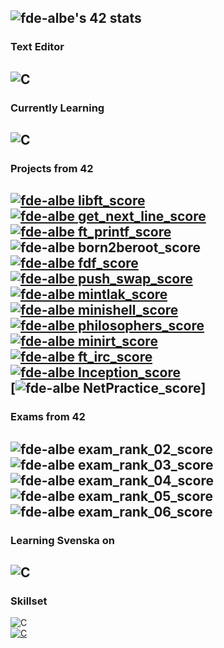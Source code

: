 ![fde-albe's 42 stats](https://badge42.vercel.app/api/v2/cl60uslo9000609mgufzwqfyj/stats?cursusId=21&coalitionId=110)
---
### Text Editor
![C](https://img.shields.io/badge/CLion-000000?style=for-the-badge&logo=clion&logoColor=white)
---
### Currently Learning
![C](https://img.shields.io/badge/C-00599C?style=for-the-badge&logo=c&logoColor=white)
---
### Projects from 42
[![fde-albe libft_score](https://img.shields.io/badge/Libft-125-brightgreen?style=flat-square)](https://github.com/PireXa/42_Libft)
<br />
[![fde-albe get_next_line_score](https://img.shields.io/badge/get_next_line-125-brightgreen?style=flat-square)](https://github.com/PireXa/42_Get_Next_Line)
<br />
[![fde-albe ft_printf_score](https://img.shields.io/badge/ft_printf-100-brightgreen?style=flat-square)](https://github.com/PireXa/42_ft_printf)
<br />
![fde-albe born2beroot_score](https://img.shields.io/badge/Born_2beroot-105-brightgreen?style=flat-square)
<br />
[![fde-albe fdf_score](https://img.shields.io/badge/Fdf-118-brightgreen?style=flat-square)](https://github.com/PireXa/42_Fdf)
<br />
[![fde-albe push_swap_score](https://img.shields.io/badge/Push_Swap-81-brightgreen?style=flat-square)](https://github.com/PireXa/42_push_swap)
<br />
[![fde-albe mintlak_score](https://img.shields.io/badge/Minitalk-100-brightgreen?style=flat-square)](https://github.com/PireXa/42_Minitalk)
<br />
[![fde-albe minishell_score](https://img.shields.io/badge/Minishell-100-brightgreen?style=flat-square)](https://github.com/PireXa/42-minishell)
<br />
[![fde-albe philosophers_score](https://img.shields.io/badge/Philosophers-100-brightgreen?style=flat-square)](https://github.com/PireXa/42_philosophers)
<br />
[![fde-albe minirt_score](https://img.shields.io/badge/MiniRT-110-brightgreen?style=flat-square)](https://github.com/PireXa/42_MiniRT)
<br />
[![fde-albe ft_irc_score](https://img.shields.io/badge/ft_IRC-100-brightgreen?style=flat-square)](https://github.com/PireXa/42_ft_irc)
<br />
[![fde-albe Inception_score](https://img.shields.io/badge/Inception-100-brightgreen?style=flat-square)](https://github.com/PireXa/42_Inception)
<br />
[![fde-albe NetPractice_score](https://img.shields.io/badge/NetPractice-100-brightgreen?style=flat-square)]
---
### Exams from 42
![fde-albe exam_rank_02_score](https://img.shields.io/badge/Exam_Rank_02-100-brightgreen?style=flat-square)
<br />
![fde-albe exam_rank_03_score](https://img.shields.io/badge/Exam_Rank_03-100-brightgreen?style=flat-square)
<br />
![fde-albe exam_rank_04_score](https://img.shields.io/badge/Exam_Rank_04-100-brightgreen?style=flat-square)
<br />
![fde-albe exam_rank_05_score](https://img.shields.io/badge/Exam_Rank_05-100-brightgreen?style=flat-square)
<br />
![fde-albe exam_rank_06_score](https://img.shields.io/badge/Exam_Rank_06-100-brightgreen?style=flat-square)
---
### Learning Svenska on
![C](https://img.shields.io/badge/Duolingo-58CC02?style=for-the-badge&logo=Duolingo&logoColor=white)
---
### Skillset
![C](https://img.shields.io/badge/RocketLeague-ProPlayer-blue?style=flat-square)
<br />
[![C](https://img.shields.io/badge/Rubik%60s%20Cube%20Record-12.30-brightgreen?style=flat-square)](https://www.youtube.com/watch?v=8fHunYoaVs8)
